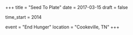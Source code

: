 +++
title = "Seed To Plate"
date = 2017-03-15
draft = false

time_start = 2014

event = "End Hunger"
location = "Cookeville, TN"
+++
